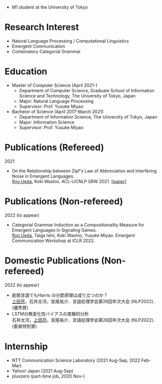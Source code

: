 - M1 student at the University of Tokyo

# Research Interest
- Natural Language Processing / Computational Linguistics
- Emergent Communication
- Combinatory Categorial Grammar

# Education
- Master of Computer Science (April 2021-)
  - Department of Computer Science, Graduate School of Information Science and Technology, The University of Tokyo, Japan
  - Major: Natural Language Processing
  - Supervisor: Prof. Yusuke Miyao
- Bachelor of Science (April 2017-March 2021)
  - Department of Information Science, The University of Tokyo, Japan
  - Major: Information Science
  - Supervisor: Prof. Yusuke Miyao

# Publications (Refereed)
2021
- On the Relationship between Zipf's Law of Abbreviation and Interfering Noise in Emergent Languages.\
  <u>Ryo Ueda</u>, Koki Washio.
  ACL-IJCNLP SRW 2021.
  [[paper]](https://aclanthology.org/2021.acl-srw.6/)

# Publications (Non-refereed)
2022 (to appear)
- Categorial Grammar Induction as a Compositionality Measure for Emergent Languages in Signaling Games.\
  <u>Ryo Ueda</u>, Taiga Ishii, Koki Washio, Yusuke Miyao.
  Emergent Communication Workshop at ICLR 2022.

# Domestic Publications (Non-refereed)
2022 (to appear)
- 創発言語でもHarris の分節原理は成り立つのか？\
  <u>上田亮</u>，石井太河，宮尾祐介．言語処理学会第28回年次大会 (NLP2022)．(優秀賞)
- LSTMの無変化性バイアスの実験的分析\
  石井太河，<u>上田亮</u>，宮尾祐介．言語処理学会第28回年次大会 (NLP2022)．(委員特別賞)

# Internship
- NTT Communication Science Laboratory (2021 Aug-Sep, 2022 Feb-Mar)
- Yahoo! Japan (2021 Aug-Sep)
- pluszero (part-time job, 2020 Nov-)
